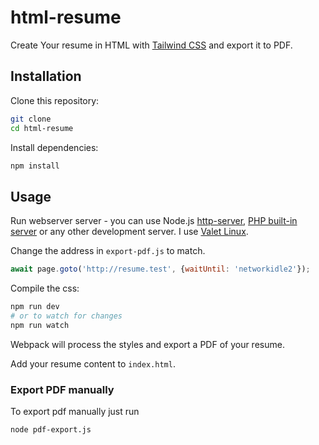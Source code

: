 # html-resume

Create Your resume in HTML with [Tailwind CSS](https://tailwindcss.com) and export it to PDF.

## Installation
Clone this repository:
```bash
git clone 
cd html-resume
```

Install dependencies:
```bash
npm install
```

## Usage
Run webserver server - you can use Node.js [http-server](https://www.npmjs.com/package/http-server), [PHP built-in server](https://www.php.net/manual/en/features.commandline.webserver.php) or any other development server.
I use [Valet Linux](https://cpriego.github.io/valet-linux/).

Change the address in `export-pdf.js` to match.
```js
await page.goto('http://resume.test', {waitUntil: 'networkidle2'});
```
Compile the css:
```bash
npm run dev
# or to watch for changes
npm run watch
```
Webpack will process the styles and export a PDF of your resume.

Add your resume content to `index.html`.

### Export PDF manually
To export pdf manually just run
```
node pdf-export.js
```
